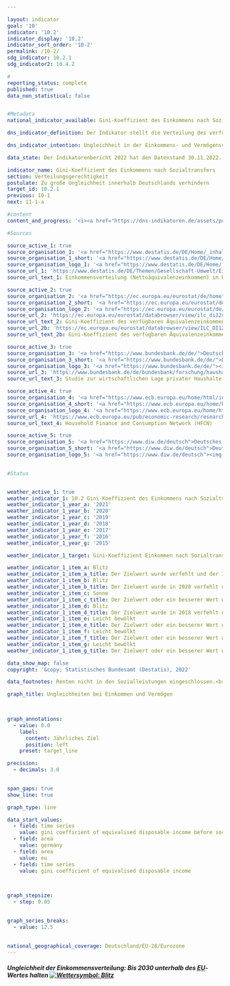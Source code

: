 ```yaml
---

layout: indicator    
goal: '10'    
indicator: '10.2'    
indicator_display: '10.2'    
indicator_sort_order: '10-2'    
permalink: /10-2/    
sdg_indicator: 10.2.1
sdg_indicator2: 10.4.2    

#
reporting_status: complete    
published: true    
data_non_statistical: false    


#Metadata    
national_indicator_available: Gini-Koeffizient des Einkommens nach Sozialtransfers    

dns_indicator_definition: Der Indikator stellt die Verteilung des verfügbaren Äquivalenzeinkommens pro Person mittels Gini-Koeffizienten dar.    

dns_indicator_intention: Ungleichheit in der Einkommens- und Vermögensverteilung ist ein grundsätzlich akzeptierter Bestandteil einer dynamischen Marktwirtschaft. Allerdings muss die Einkommens- und Vermögensspreizung moderat und die soziale Teilhabe aller gewährleistet bleiben. Durch entsprechende Rahmenbedingungen sowie zielgerichtete Umverteilung von Einkommen mittels Steuern und Sozialleistungen soll erreicht werden, dass der Gini-Koeffizient des verfügbaren Äquivalenzeinkommens bis 2030 unterhalb des <abbr title="Europäische Union">EU</abbr>-28-Wertes liegt.    

data_state: Der Indikatorenbericht 2022 hat den Datenstand 30.11.2022. Die Daten auf dieser Plattform werden regelmäßig aktualisiert, sodass online aktuellere Daten verfügbar sein können als im <a href="https://dns-indikatoren.de/assets/publications/reports/de/2022.pdf">Indikatorenbericht 2022</a> veröffentlicht.    

indicator_name: Gini-Koeffizient des Einkommens nach Sozialtransfers    
section: Verteilungsgerechtigkeit    
postulate: Zu große Ungleichheit innerhalb Deutschlands verhindern    
target_id: 10.2.1    
previous: 10-1    
next: 11-1-a    

#content     
content_and_progress: '<i><a href="https://dns-indikatoren.de/assets/publications/reports/de/2022.pdf">Text aus dem Indikatorenbericht 2022 </a></i><br>Der Gini-Koeffizient ist ein statistisches Ungleichverteilungsmaß. Er nimmt einen Wert zwischen 0 und 1 an. Verfügt jede Person über exakt das gleiche Einkommen, so nimmt der Koeffizient den Wert 0 an. Erhält dagegen eine einzige Person das gesamte Einkommen, so beträgt der Gini-Koeffizient 1 und gibt somit die Situation bei maximaler Ungleichverteilung an. Je kleiner der Gini-Koeffizient, umso gleicher ist somit das Einkommen verteilt.<br>Das Äquivalenzeinkommen ist ein Wert, der sich aus dem Gesamteinkommen eines Haushalts und der Anzahl und dem Alter der von diesem Einkommen lebenden Personen ergibt. Mithilfe einer Äquivalenzskala werden die Einkommen nach Haushaltsgröße und Zusammensetzung gewichtet, da durch die gemeinsame Nutzung von Wohnraum und Haushaltsgeräten Einspareffekte auftreten. Somit wird ein Vergleich der Einkommen unabhängig von Haushaltsgröße oder Alter der Haushaltsmitglieder ermöglicht, da das Äquivalenzeinkommen jedem Haushaltsmitglied in gleicher Höhe zugeordnet wird. Das verfügbare Äquivalenzeinkommen ist das Einkommen (einschließlich Sozialtransfers) eines Haushalts nach Steuern und anderen Abzügen und somit das Einkommen, das für Ausgaben und Sparen zur Verfügung steht. Abzugrenzen davon ist das Äquivalenzeinkommen vor Sozialleistungen, bei dem das verfügbare Einkommen ohne eventuelle Sozialtransfers (zum Beispiel Arbeitslosengeld oder Wohnbeihilfe) betrachtet wird, sowie das Markteinkommen, das sich vor Steuern, Sozialabgaben und Sozialleistungen errechnet. Bei allen betrachteten Einkommen wird nicht unterschieden, welche Quellen zur Einkommenserzielung dienen (etwa Arbeitslohn, Mieteinkünfte oder Kapitalerträge).<br>Die Ausgangsdaten zum Äquivalenzeinkommen stammen aus der europaweit harmonisierten jährlichen Statistik über Einkommen und Lebensbedingungen (<abbr title="Europäische Union">EU</abbr>-SILC). Die Angaben zur Vermögensverteilung stammen aus der von der Europäischen Zentralbank unregelmäßig durchgeführten „Household Finance and Consumption Survey (HFCS)“. Dabei wird methodisch kompensiert, dass in freiwilligen Stichprobenerhebungen Haushalte mit hohem Einkommen beziehungsweise großem Vermögen unterrepräsentiert sind. Somit sind sowohl für Einkommen als auch für Vermögen die Werte für Deutschland mit denen für Europa <abbr title="beziehungsweise">bzw.</abbr> die Eurozone methodisch vergleichbar. Da aus <abbr title="Europäische Union">EU</abbr>-SILC kein Gini-Koeffizient für das Markteinkommen berechnet wird, wird hierfür auf die Angaben aus dem Sozio-oekonomischen Panel (SOEP) des Deutschen Instituts für Wirtschafsforschung zurückgegriffen.<br>Wie in den vergangenen Jahren entspricht der Gini-Koeffizient des verfügbaren Äquivalenzeinkommens für Deutschland (2019: 0,297) nahezu dem Wert für die Europäische Union (2019: 0,307) und zeigt einen stabilen Verlauf über die Jahre. Somit liegen zwischen Deutschland und Europa keine signifikanten Unterschiede in der Einkommensverteilung vor. Weiterhin liegt der Gini-Koeffizient des verfügbaren Äquivalenzeinkommens klar unter dem Gini-Koeffizienten des Äquivalenzeinkommens vor Sozialleistungen (0,297 zu 0,352). Erwartungsgemäß lag der Gini-Koeffizient des Markteinkommens mit 0,500 (2017) höher. Somit tragen in Deutschland also Sozialleistungen, Sozialversicherungen und Steuern erheblich zum Abbau von Ungleichheiten beim verfügbaren Einkommen bei.<br>Vermögen sind mit Blick auf den entsprechenden Gini-Koeffizienten (2017: 0,739) in Deutschland wesentlich ungleicher als die Einkommen verteilt. Dabei zeigt sich auch im Zeitverlauf kaum eine Veränderung (2010: 0,758 und 2014: 0,762). Für die Eurozone lag der Wert im Jahr 2017 bei 0,695 und somit niedriger als der Wert in Deutschland. Allerdings relativieren einige durch den Gini-Koeffizienten nicht abgedeckte Faktoren den Eindruck einer überdurchschnittlich hohen Vermögensungleichheit. So werden bei der Bewertung des Vermögens zukünftige Renten- und Pensionsansprüche nicht berücksichtigt. Zudem leben Menschen in Deutschland im Vergleich zu anderen europäischen Ländern wegen des stärker ausgeprägten Mieterschutzes häu'    

#Sources    

source_active_1: true
source_organisation_1: '<a href="https://www.destatis.de/DE/Home/_inhalt.html">Statistisches Bundesamt</a>'
source_organisation_1_short: '<a href="https://www.destatis.de/DE/Home/_inhalt.html">Statistisches Bundesamt (Destatis)</a>'
source_organisation_logo_1: '<a href="https://www.destatis.de/DE/Home/_inhalt.html"><img src="https://dnsUpgradeEnvironment.github.io/dns-indicators/public/OrgImgDe/destatis.png" alt="Statistisches Bundesamt" title=" Klicken Sie hier um zur Homepage der Organisation Statistisches Bundesamt zu gelangen." style="height:60px; width:148px; border: transparent"/></a>'
source_url_1: 'https://www.destatis.de/DE/Themen/Gesellschaft-Umwelt/Einkommen-Konsum-Lebensbedingungen/Lebensbedingungen-Armutsgefaehrdung/Tabellen/einkommensverteilung-mz-silc.html'
source_url_text_1: Einkommensverteilung (Nettoäquivalenzeinkommen) in Deutschland

source_active_2: true
source_organisation_2: '<a href="https://ec.europa.eu/eurostat/de/home">Eurostat</a>'
source_organisation_2_short: '<a href="https://ec.europa.eu/eurostat/de/home">Eurostat</a>'
source_organisation_logo_2: '<a href="https://ec.europa.eu/eurostat/de/home"><img src="https://dnsUpgradeEnvironment.github.io/dns-indicators/public/OrgImgDe/eurostat.png" alt="Eurostat" title=" Klicken Sie hier um zur Homepage der Organisation Eurostat zu gelangen." style="height:60px; width:148px; border: transparent"/></a>'
source_url_2: 'https://ec.europa.eu/eurostat/databrowser/view/ilc_di12c/default/table?lang=de'
source_url_text_2: Gini-Koeffizient des verfügbaren Äquivalenzeinkommens vor Sozialleistungen (Renten von den Sozialleistungen ausgeschlossen) - <abbr title="Europäische Union">EU</abbr>-SILC Erhebung
source_url_2b: 'https://ec.europa.eu/eurostat/databrowser/view/ILC_DI12/default/table?lang=de&category=livcon.ilc.ilc_ie.ilc_iei'
source_url_text_2b: Gini-Koeffizient des verfügbaren Äquivalenzeinkommens  - <abbr title="Europäische Union">EU</abbr>-SILC Erhebung

source_active_3: true
source_organisation_3: '<a href="https://www.bundesbank.de/de/">Deutsche Bundesbank</a>'
source_organisation_3_short: '<a href="https://www.bundesbank.de/de/">Deutsche Bundesbank (BBk)</a>'
source_organisation_logo_3: '<a href="https://www.bundesbank.de/de/"><img src="https://dnsUpgradeEnvironment.github.io/dns-indicators/public/OrgImgDe/bundesbank.png" alt="Deutsche Bundesbank" title=" Klicken Sie hier um zur Homepage der Organisation Deutsche Bundesbank zu gelangen." style="height:60px; width:148px; border: transparent"/></a>'
source_url_3: 'https://www.bundesbank.de/de/bundesbank/forschung/haushaltsstudie'
source_url_text_3: Studie zur wirtschaftlichen Lage privater Haushalte

source_active_4: true
source_organisation_4: '<a href="https://www.ecb.europa.eu/home/html/index.de.html">Europäische Zentralbank</a>'
source_organisation_4_short: '<a href="https://www.ecb.europa.eu/home/html/index.de.html">Europäische Zentralbank (EZB)</a>'
source_organisation_logo_4: '<a href="https://www.ecb.europa.eu/home/html/index.de.html"><img src="https://dnsUpgradeEnvironment.github.io/dns-indicators/public/OrgImgDe/ezb.png" alt="Europäische Zentralbank" title=" Klicken Sie hier um zur Homepage der Organisation Europäische Zentralbank zu gelangen." style="height:60px; width:148px; border: transparent"/></a>'
source_url_4: 'https://www.ecb.europa.eu/pub/economic-research/research-networks/html/researcher_hfcn.en.html'
source_url_text_4: Household Finance and Consumption Network (HFCN)

source_active_5: true
source_organisation_5: '<a href="https://www.diw.de/deutsch">Deutsches Institut für Wirtschaftsforschung</a>'
source_organisation_5_short: '<a href="https://www.diw.de/deutsch">Deutsches Institut für Wirtschaftsforschung (DIW)</a>'
source_organisation_logo_5: '<a href="https://www.diw.de/deutsch"><img src="https://dnsUpgradeEnvironment.github.io/dns-indicators/public/OrgImgDe/diw.png" alt="Deutsches Institut für Wirtschaftsforschung" title=" Klicken Sie hier um zur Homepage der Organisation Deutsches Institut für Wirtschaftsforschung zu gelangen." style="height:60px; width:148px; border: transparent"/></a>'
    

#Status    


weather_active_1: true
weather_indicator_1: 10.2 Gini-Koeffizient des Einkommens nach Sozialtransfers
weather_indicator_1_year_a: '2021'
weather_indicator_1_year_b: '2020'
weather_indicator_1_year_c: '2019'
weather_indicator_1_year_d: '2018'
weather_indicator_1_year_e: '2017'
weather_indicator_1_year_f: '2016'
weather_indicator_1_year_g: '2015'

weather_indicator_1_target: Gini-Koeffizient Einkommen nach Sozialtransfer bis 2030 unterhalb des <abbr title="Europäische Union">EU</abbr>-Wertes

weather_indicator_1_item_a: Blitz
weather_indicator_1_item_a_title: Der Zielwert wurde verfehlt und der Indikator hat sich im Durchschnitt der letzten Veränderungen nicht in Richtung des Ziels bewegt.
weather_indicator_1_item_b: Blitz
weather_indicator_1_item_b_title: Der Zielwert wurde in 2020 verfehlt und der Indikator hat sich im Durchschnitt der vorangegangenen Veränderungen nicht in Richtung des Ziels bewegt.
weather_indicator_1_item_c: Sonne
weather_indicator_1_item_c_title: Der Zielwert oder ein besserer Wert wurde in 2019 erreicht und die durchschnittliche Veränderung deutete nicht in Richtung einer Verschlechterung.
weather_indicator_1_item_d: Blitz
weather_indicator_1_item_d_title: Der Zielwert wurde in 2018 verfehlt und der Indikator hat sich im Durchschnitt der vorangegangenen Veränderungen nicht in Richtung des Ziels bewegt.
weather_indicator_1_item_e: Leicht bewölkt
weather_indicator_1_item_e_title: Der Zielwert oder ein besserer Wert wurde in 2017 erreicht, aber die durchschnittliche Veränderung deutete in Richtung einer Verschlechterung.
weather_indicator_1_item_f: Leicht bewölkt
weather_indicator_1_item_f_title: Der Zielwert oder ein besserer Wert wurde in 2016 erreicht, aber die durchschnittliche Veränderung deutete in Richtung einer Verschlechterung.
weather_indicator_1_item_g: Leicht bewölkt
weather_indicator_1_item_g_title: Der Zielwert oder ein besserer Wert wurde in 2015 erreicht, aber die durchschnittliche Veränderung deutete in Richtung einer Verschlechterung.    

data_show_map: false    
copyright: '&copy; Statistisches Bundesamt (Destatis), 2022'    

data_footnotes: Renten nicht in den Sozialleistungen eingeschlossen.<br>• Daten für die <abbr title="Europäische Union">EU</abbr> in der jeweiligen Zusammensetzung im Berichtsjahr (bis 2019 <abbr title="Europäische Union">EU</abbr>-28 ab 2020 <abbr title="Europäische Union">EU</abbr>-27).<br>• Aufgrund methodischer Änderungen sind die Ergebnisse ab 2020 nur eingeschränkt mit den Vorjahren vergleichbar.<br>• 2021 vorläufige Daten.    

graph_title: Ungleichheiten bei Einkommen und Vermögen    

    

graph_annotations:
  - value: 0.0
    label:
      content: Jährliches Ziel
      position: left
    preset: target_line    

precision: 
  - decimals: 3.0
        

span_gaps: true    
show_line: true    

graph_type: line    

data_start_values: 
  - field: time series
    value: gini coefficient of equivalised disposable income before social transfers
  - field: area
    value: germany
  - field: area
    value: eu
  - field: time series
    value: gini coefficient of equivalised disposable income    

    

graph_stepsize: 
  - step: 0.05
        

graph_series_breaks: 
  - value: 12.5
                

national_geographical_coverage: Deutschland/EU-28/Eurozone    
---
```



<div>
  <div class="my-header">
    <h5>Ungleichheit der Einkommensverteilung: Bis 2030 unterhalb des <abbr title="Europäische Union">EU</abbr>-Wertes halten
      <a href="https://dnsUpgradeEnvironment.github.io/dns-indicators/status"><img src="https://g205sdgs.github.io/sdg-indicators/public/Wettersymbole/Blitz.png" title="Der Zielwert wurde in 2021 verfehlt und der Indikator hat sich im Durchschnitt der vorangegangenen Veränderungen nicht in Richtung des Ziels bewegt." alt="Wettersymbol: Blitz"/>
      </a>
    </h5>
  </div>
  <div class="my-header-note">
  </div>
</div>